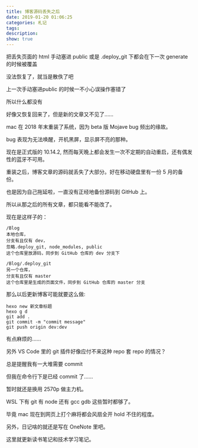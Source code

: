 ```yaml
---
title: 博客源码丢失之后
date: 2019-01-20 01:06:25
categories: 札记
tags:
description:
show: true
---
```

把丢失页面的 html 手动塞进 public 或是 .deploy_git 下都会在下一次 generate 的时候被覆盖

没法恢复了，就当是散佚了吧

上一次手动塞进public 的时候一不小心误操作塞错了

所以什么都没有

好像又恢复回来了，但是新的文章又不见了……



mac 在 2018 年末重装了系统，因为 beta 版 Mojave bug 频出的缘故。

bug 表现为无法唤醒，开机黑屏，显示屏不亮的那种。

现在是正式版的 10.14.2, 然而每天晚上都会发生一次不定期的自动重启，还有偶发性的蓝牙不可用。

重装之后，博客文章的源码就丢失了大部分。好在移动硬盘里有一份 5 月的备份。

也是因为自己拖延啦，一直没有正经地备份源码到 GitHub 上。

所以从那之后的所有文章，都只能看不能改了。

现在是这样子的：

    /Blog 
    本地仓库，
    分支有且仅有 dev，
    忽略.deploy_git, node_modules, public
    这个仓库里放源码，同步到 GitHub 仓库的 dev 分支下

    /Blog/.deploy_git 
    另一个仓库，
    分支有且仅有 master
    这个仓库里是生成的页面文件，同步到 GitHub 仓库的 master 分支



那么以后更新博客可能就要这么做:

    hexo new 新文章标题
    hexo g d
    git add .
    git commit -m "commit message"
    git push origin dev:dev


有点麻烦的……

另外 VS Code 里的 git 插件好像应付不来这种 repo 套 repo 的情况？

总是提醒我有一大堆需要 commit

但我在命令行下是已经 commit 了……

暂时就还是换用 2570p 做主力机。

WSL 下有 git 有 node 还有 gcc gdb 这些暂时都够了。

毕竟 mac 现在到网页上打个麻将都会风扇全开 hold 不住的程度。

另外，日记啥的就还是写在 OneNote 里吧。

这里就更新读书笔记和技术学习笔记。
